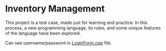 # Inventory Management

This project is a test case, made just for learning and practice.
In this process, a new programming language, its rules, and some unique features of the language have been explored.

Can see username/password in <a href="/IM/LoginForm.cpp">LoginForm.cpp</a> file.


